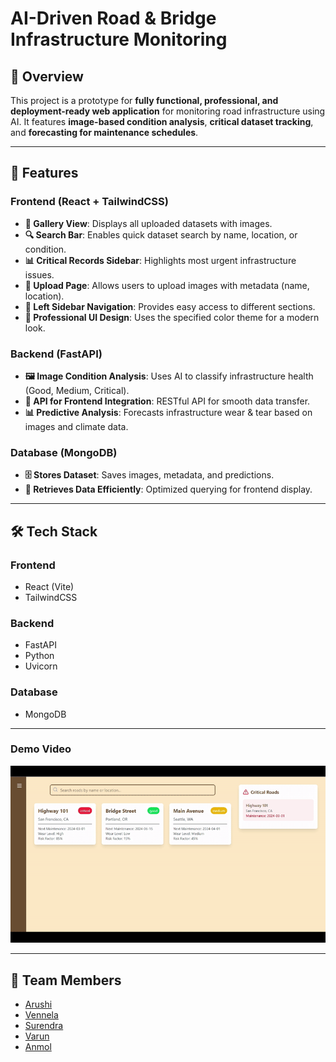 # AI-Driven Road & Bridge Infrastructure Monitoring

## 🚀 Overview
This project is a prototype for **fully functional, professional, and deployment-ready web application** for monitoring road infrastructure using AI. It features **image-based condition analysis**, **critical dataset tracking**, and **forecasting for maintenance schedules**.

---
## 📌 Features
### **Frontend (React + TailwindCSS)**
- **📸 Gallery View**: Displays all uploaded datasets with images.
- **🔍 Search Bar**: Enables quick dataset search by name, location, or condition.
- **📊 Critical Records Sidebar**: Highlights most urgent infrastructure issues.
- **📂 Upload Page**: Allows users to upload images with metadata (name, location).
- **📌 Left Sidebar Navigation**: Provides easy access to different sections.
- **🎨 Professional UI Design**: Uses the specified color theme for a modern look.

### **Backend (FastAPI)**
- **🖼️ Image Condition Analysis**: Uses AI to classify infrastructure health (Good, Medium, Critical).
- **📡 API for Frontend Integration**: RESTful API for smooth data transfer.
- **📊 Predictive Analysis**: Forecasts infrastructure wear & tear based on images and climate data.

### **Database (MongoDB)**
- **🗄️ Stores Dataset**: Saves images, metadata, and predictions.
- **🔄 Retrieves Data Efficiently**: Optimized querying for frontend display.

---

## 🛠️ Tech Stack
### **Frontend**
- React (Vite)
- TailwindCSS

### **Backend**
- FastAPI
- Python
- Uvicorn

### **Database**
- MongoDB

---

### Demo Video

![Demo-video](Demo-video.gif)

---
## 🤝 Team Members

- [Arushi](https://github.com/arushi2702)
- [Vennela](https://github.com/vennelavarshini18)
- [Surendra](https://github.com/Surendra-vishnoi)
- [Varun](https://github.com/varunbaisane)
- [Anmol]()
